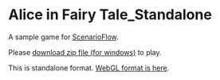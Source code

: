 # Alice in Fairy Tale_Standalone

A sample game for [ScenarioFlow](https://github.com/ItoAkira2023/ScenarioFlow).

Please [download zip file (for windows)](https://github.com/ItoAkira2023/AliceInFairyTale_Standalone/releases/download/v1.0.0/AliceInFairyTale_Windows.zip) to play.

This is standalone format. [WebGL format is here](https://itoakira2023.github.io/AliceInFairyTale_WebGL/).
